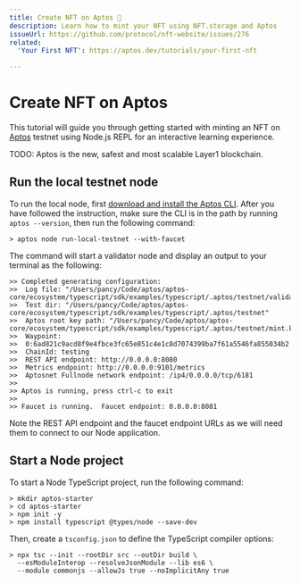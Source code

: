 ```yaml
---
title: Create NFT on Aptos 🚧
description: Learn how to mint your NFT using NFT.storage and Aptos
issueUrl: https://github.com/protocol/nft-website/issues/276
related:
  'Your First NFT': https://aptos.dev/tutorials/your-first-nft

---
```


# Create NFT on Aptos

This tutorial will guide you through getting started with minting an NFT on [Aptos](https://aptos.dev/) testnet using Node.js REPL
for an interactive learning experience.

TODO: Aptos is the new, safest and most scalable Layer1 blockchain.

## Run the local testnet node

To run the local node, first [download and install the Aptos CLI](https://aptos.dev/cli-tools/aptos-cli-tool/install-aptos-cli). After you have followed the instruction, make sure the CLI is in the path by running `aptos --version`, then run the following command:

```shell
> aptos node run-local-testnet --with-faucet
```

The command will start a validator node and display an output to your terminal as the following:

```shell
>> Completed generating configuration:
>> 	Log file: "/Users/pancy/Code/aptos/aptos-core/ecosystem/typescript/sdk/examples/typescript/.aptos/testnet/validator.log"
>> 	Test dir: "/Users/pancy/Code/aptos/aptos-core/ecosystem/typescript/sdk/examples/typescript/.aptos/testnet"
>> 	Aptos root key path: "/Users/pancy/Code/aptos/aptos-core/ecosystem/typescript/sdk/examples/typescript/.aptos/testnet/mint.key"
>>	Waypoint:
>>  0:6ad821c9acd8f9e4fbce3fc65e851c4e1c8d7074399ba7f61a5546fa855034b2
>>	ChainId: testing
>> 	REST API endpoint: http://0.0.0.0:8080
>>	Metrics endpoint: http://0.0.0.0:9101/metrics
>> 	Aptosnet Fullnode network endpoint: /ip4/0.0.0.0/tcp/6181
>>
>> Aptos is running, press ctrl-c to exit
>>
>> Faucet is running.  Faucet endpoint: 0.0.0.0:8081
```

Note the REST API endpoint and the faucet endpoint URLs as we will need them to connect to our Node application.

## Start a Node project

To start a Node TypeScript project, run the following command:

```shell
> mkdir aptos-starter
> cd aptos-starter
> npm init -y
> npm install typescript @types/node --save-dev
```

Then, create a `tsconfig.json` to define the TypeScript compiler options:

```shell
> npx tsc --init --rootDir src --outDir build \
  --esModuleInterop --resolveJsonModule --lib es6 \
  --module commonjs --allowJs true --noImplicitAny true
```






>>



<ContentStatus />
